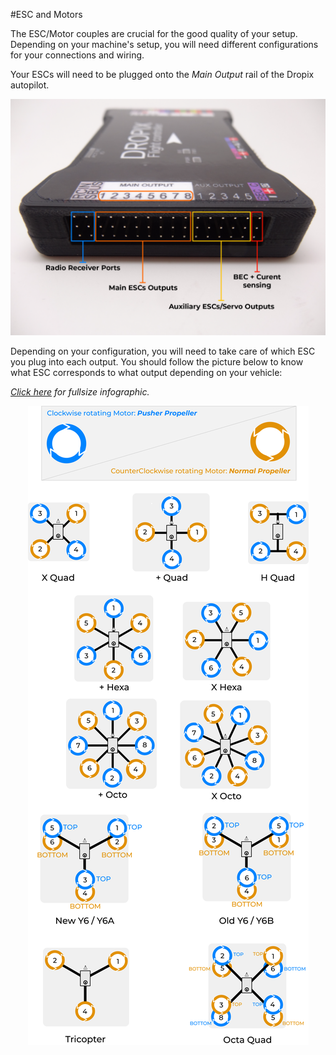 #ESC and Motors

The ESC/Motor couples are crucial for the good quality of your setup. Depending on your machine's setup, you will need different configurations for your connections and wiring.

Your ESCs will need to be plugged onto the _Main Output_ rail of the Dropix autopilot. 

<p align="center">
  <img src="./images/servorail.png?raw=true" alt="Rail servo"/>
</p>

Depending on your configuration, you will need to take care of which ESC you plug into each output. You should follow the picture below to know what ESC corresponds to what output depending on your vehicle:

_[Click here](images/motors.png) for fullsize infographic._

<p align="center">
  <img src="./images/motors.png?raw=true" alt="Rail servo"/>
</p>